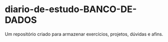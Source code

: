 # diario-de-estudo-BANCO-DE-DADOS
Um repositório criado para armazenar exercícios, projetos, dúvidas e afins.
